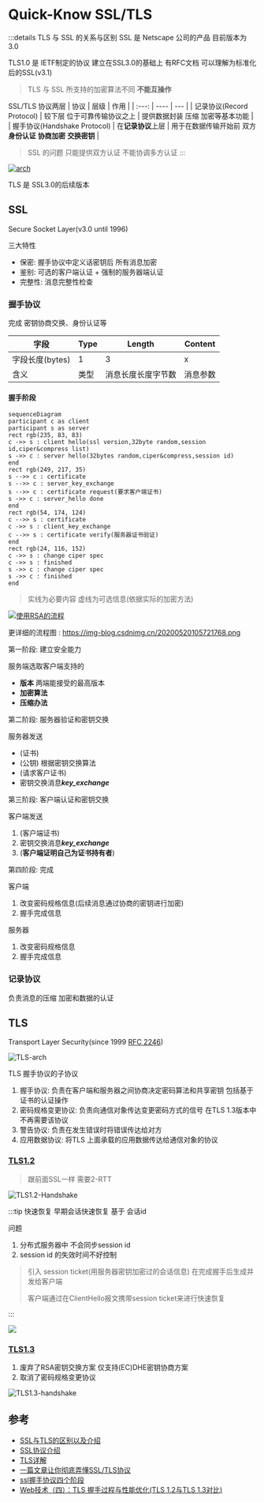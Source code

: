 # Quick-Know SSL/TLS

:::details TLS 与 SSL 的关系与区别
SSL 是 Netscape 公司的产品 目前版本为3.0

TLS1.0 是 IETF制定的协议 建立在SSL3.0的基础上 有RFC文档 可以理解为标准化后的SSL(v3.1)

> TLS 与 SSL 所支持的加密算法不同 **不能互操作**

SSL/TLS 协议两层
| 协议 | 层级 | 作用 |
| :---: | ---- | --- |
| 记录协议(Record Protocol) | 较下层 位于可靠传输协议之上 | 提供数据封装 压缩 加密等基本功能 |
| 握手协议(Handshake Protocol) | 在**记录协议**上层 | 用于在数据传输开始前 双方**身份认证** **协商加密** **交换密钥** |

> SSL 的问题 只能提供双方认证 不能协调多方认证
:::

[![arch](https://images0.cnblogs.com/kb/1/201401/05125746-760ce000eb624a4f9a7d0d1d0b71ec0a.png)][1]

TLS 是 SSL3.0的后续版本

## SSL

Secure Socket Layer(v3.0 until 1996)

三大特性
- 保密: 握手协议中定义话密钥后 所有消息加密
- 鉴别: 可选的客户端认证 + 强制的服务器端认证
- 完整性: 消息完整性检查

### 握手协议

完成 密钥协商交换、身份认证等

| 字段 | Type | Length | Content |
| --- | ---- | ------ | ------- |
| 字段长度(bytes) | 1 | 3 | x |
| 含义 | 类型 | 消息长度长度字节数 | 消息参数 |


#### 握手阶段

```mermaid
sequenceDiagram
participant c as client
participant s as server
rect rgb(235, 83, 83)
c ->> s : client hello(ssl version,32byte random,session id,ciper&compress list)
s ->> c : server hello(32bytes random,ciper&compress,session id)
end
rect rgb(249, 217, 35)
s -->> c : certificate
s -->> c : server_key_exchange
s -->> c : certificate request(要求客户端证书)
s ->> c : server_hello done
end
rect rgb(54, 174, 124)
c -->> s : certificate
c ->> s : client_key_exchange
c -->> s : certificate verify(服务器证书验证)
end
rect rgb(24, 116, 152)
c ->> s : change ciper spec
c ->> s : finished
s ->> c : change ciper spec
s ->> c : finished
end
```

> 实线为必要内容 虚线为可选信息(依据实际的加密方法)

[![使用RSA的流程](https://www.notion.so/image/https%3A%2F%2Fs3-us-west-2.amazonaws.com%2Fsecure.notion-static.com%2Fc2d188a8-3aaf-4af0-ba5b-a193114a3c02%2Fv2-e712fcc95109df3b8d9c3c43b88a093b_r.jpg?table=block&id=ba017568-72d3-4371-9885-af9e9cbbbab3)][3]

更详细的流程图 : <https://img-blog.csdnimg.cn/20200520105721768.png>

第一阶段: 建立安全能力

服务端选取客户端支持的
- **版本** 两端能接受的最高版本
- **加密算法**
- **压缩办法**

第二阶段: 服务器验证和密钥交换

服务器发送
- (证书)
- (公钥) 根据密钥交换算法
- (请求客户证书)
- 密钥交换消息***key_exchange***

第三阶段: 客户端认证和密钥交换

客户端发送
1. (客户端证书)
2. 密钥交换消息***key_exchange***
3. (**客户端证明自己为证书持有者**)

第四阶段: 完成

客户端
1. 改变密码规格信息(后续消息通过协商的密钥进行加密)
2. 握手完成信息

服务器
1. 改变密码规格信息
2. 握手完成信息

### 记录协议

负责消息的压缩 加密和数据的认证

## TLS

Transport Layer Security(since 1999 [RFC 2246][2])

![TLS-arch](https://pic3.zhimg.com/v2-74138889aeea5dbdfdcb4970caeaf5a2_r.jpg)


TLS 握手协议的子协议
1. 握手协议: 负责在客户端和服务器之间协商决定密码算法和共享密钥 包括基于证书的认证操作
2. 密码规格变更协议: 负责向通信对象传达变更密码方式的信号 在TLS 1.3版本中不再需要该协议
3. 警告协议: 负责在发生错误时将错误传达给对方
4. 应用数据协议: 将TLS 上面承载的应用数据传达给通信对象的协议

### [TLS1.2][4]

> 跟前面SSL一样 需要2-RTT

![TLS1.2-Handshake](https://img-blog.csdnimg.cn/20200520112210325.png)

:::tip 快速恢复
早期会话快速恢复 基于 会话id

问题
1. 分布式服务器中 不会同步session id
2. session id 的失效时间不好控制

> 引入 session ticket(用服务器密钥加密过的会话信息) 在完成握手后生成并发给客户端
> 
> 客户端通过在ClientHello报文携带session ticket来进行快速恢复

:::

![](https://img-blog.csdnimg.cn/20200520164217865.png)

### [TLS1.3][5]

1. 废弃了RSA密钥交换方案 仅支持(EC)DHE密钥协商方案
2. 取消了密码规格变更协议

![TLS1.3-handshake](https://img-blog.csdnimg.cn/20200520233133215.png)


## 参考

- [SSL与TLS的区别以及介绍](https://kb.cnblogs.com/page/197396/)
- [SSL协议介绍](https://zhuanlan.zhihu.com/p/114612812)
- [TLS详解](https://www.jianshu.com/p/1fc7130eb2c2)
- [一篇文章让你彻底弄懂SSL/TLS协议](https://zhuanlan.zhihu.com/p/133375078)
- [ssl握手协议四个阶段](https://www.fisec.cn/1209.html)
- [Web技术（四）：TLS 握手过程与性能优化(TLS 1.2与TLS 1.3对比)](https://blog.csdn.net/m0_37621078/article/details/106126033#t4)

[1]: https://www.vircom.com/blog/how-to-use-ssltls-to-secure-your-communications-the-basics/
[2]: https://datatracker.ietf.org/doc/html/rfc2246
[3]: https://wanchuan.top/7736356289614c6ead0aca9380012501
[4]: https://tls12.ulfheim.net/
[5]: https://tls13.ulfheim.net/